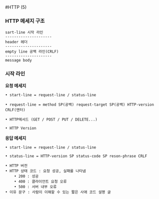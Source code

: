 #HTTP (5)

### HTTP 메세지 구조
    sart-line 시작 라인
    ---------------------
    header 헤더
    ---------------------
    empty line 공백 라인(CRLF)
    ---------------------
    message body

### 시작 라인
__요청 메세지__

    • start-line = request-line / status-line
    
    • request-line = method SP(공백) request-target SP(공백) HTTP-version CRLF(엔터)
    
    • HTTP메서드 (GET / POST / PUT / DELETE...)
    
    • HTTP Version


__응답 메세지__

    • start-line = request-line / status-line
    
    • status-line = HTTP-version SP status-code SP reson-phrase CRLF
    
    • HTTP 버전
    • HTTP 상태 코드 : 요청 성공, 실패를 나타냄
        • 200 : 성공
        • 400 : 클라이언트 요청 오류
        • 500 : 서버 내부 오류
    • 이유 문구 : 사람이 이해할 수 있는 짧은 사애 코드 설명 글
